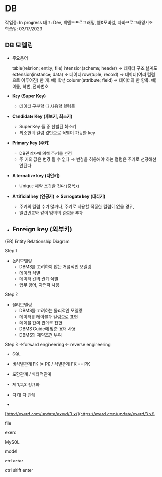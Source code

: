 # DB

작업중: In progress
태그: Dev, 백엔드프로그래밍, 웹&모바일, 자바프로그래밍기초
학습일: 03/17/2023

## DB 모델링

- 주요용어
    
    table(relation; entity; file)
    intension(schema; header) ⇒ 데이터 구조 설계도
    extension(instance; data) ⇒ 데이터
    row(tuple; record) ⇒ 데이터(여러 컬럼으로 이루어진) 한 개. 예) 학생
    column(attribute; field) ⇒ 데이터의 한 항목. 예) 이름, 학번, 전화번호
    
- **Key (Super Key)**
    - 데이터 구분할 때 사용할 컬럼들
- **Candidate Key (후보키, 최소키)**
    - Super Key 들 중 선별된 최소키
    - 최소한의 컬럼 값만으로 식별이 가능한 key
- **Primary Key (주키)**
    - DB관리자에 의해 주키를 선정
    - 주 키의 값은 변경 될 수 없다 ⇒ 변경을 허용해야 하는 컬럼은 주키로 선정해선 안된다.
- **Alternative key (대안키)**
    - Unique 제약 조건을 건다  (중복x)
- **Artificial key (인공키) ⇒ Surrogate key (대리키)**
    - 주키의 컬럼 수가 많거나, 주키로 사용할 적절한 컬럼이 없을 경우,
    - 일련번호와 같이 임의의 컬럼을 추가
- **Foreign key (외부키)**
    - 

(ER) Entity Relationship Diagram

Step 1

- 논리모델링
    - DBMS를 고려하지 않는 개념적인 모델링
    - 데이터 식별
    - 데이터 간의 관계 식별
    - 업무 용어, 자연어 사용

Step 2

- 물리모델링
    - DBMS를 고려하는 물리적인 모델링
    - 데이터를 테이블과 컬럼으로 표현
    - 테이블 간의 관계로 전환
    - DBMS Guide에 맞춘 용어 사용
    - DBMS의 제약조건 부여

Step 3 →forward engineering ← reverse engineering

- SQL

- 비식별관계 FK != PK / 식별관계 FK == PK
- 포함관계 / 배타적관계
- 제 1,2,3 정규화
- 다 대 다 관계
- 

[http://exerd.com/update/exerd/3.x/](https://exerd.com/update/exerd/3.x/)

file

exerd

MySQL

model

ctrl enter

ctrl shift enter